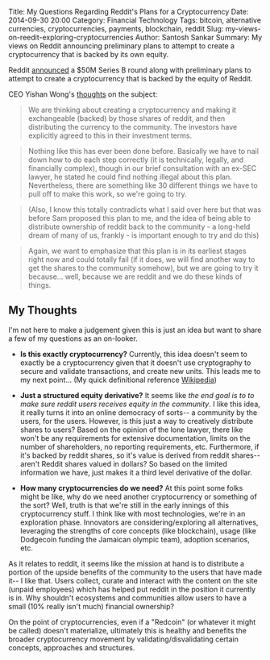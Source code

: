 Title: My Questions Regarding Reddit's Plans for a Cryptocurrency
Date: 2014-09-30 20:00
Category: Financial Technology
Tags: bitcoin, alternative currencies, cryptocurrencies, payments, blockchain, reddit
Slug: my-views-on-reedit-exploring-cryptocurrencies
Author: Santosh Sankar
Summary: My views on Reddit announcing preliminary plans to attempt to create a cryptocurrency that is backed by its own equity.


Reddit <a href="http://techcrunch.com/2014/09/30/reddit-scoops-up-50m-series-b-from-sam-altman-a16z-sequoia-at-500m-valuation/?ncid=rss" target="_blank">announced</a> a $50M Series B round along with preliminary plans to attempt to create a cryptocurrency that is backed by the equity of Reddit.

CEO Yishan Wong's <a href="https://www.reddit.com/r/blog/comments/2hwpmm/fundraising_for_reddit/ckwph30" target="_blank">thoughts</a> on the subject:

>We are thinking about creating a cryptocurrency and making it exchangeable (backed) by those shares of reddit, and then distributing the currency to the community. The investors have explicitly agreed to this in their investment terms.

>Nothing like this has ever been done before. Basically we have to nail down how to do each step correctly (it is technically, legally, and financially complex), though in our brief consultation with an ex-SEC lawyer, he stated he could find nothing illegal about this plan. Nevertheless, there are something like 30 different things we have to pull off to make this work, so we're going to try.

>(Also, I know this totally contradicts what I said over here but that was before Sam proposed this plan to me, and the idea of being able to distribute ownership of reddit back to the community - a long-held dream of many of us, frankly - is important enough to try and do this)

>Again, we want to emphasize that this plan is in its earliest stages right now and could totally fail (if it does, we will find another way to get the shares to the community somehow), but we are going to try it because... well, because we are reddit and we do these kinds of things.

## My Thoughts

I'm not here to make a judgement given this is just an idea but want to share a few of my questions as an on-looker.

* **Is this exactly cryptocurrency?** Currently, this idea doesn't seem to exactly be a cryptocurrency given that it doesn't use cryptography to secure and validate transactions, and create new units. This leads me to my next point... (My quick definitional reference <a href="http://en.wikipedia.org/wiki/Cryptocurrency" target="_blank">Wikipedia</a>)

* **Just a structured equity derivative?** It seems like *the end goal is to to make sure reddit users receives equity in the community*. I like this idea, it really turns it into an online democracy of sorts-- a community by the users, for the users. However, is this just a way to creatively distribute shares to users? Based on the opinion of the lone lawyer, there like won't be any requirements for extensive documentation, limits on the number of shareholders, no reporting requirements, etc. Furthermore, if it's backed by reddit shares, so it's value is derived from reddit shares-- aren't Reddit shares valued in dollars? So based on the limited information we have, just makes it a third level derivative of the dollar.

* **How many cryptocurrencies do we need?** At this point some folks might be like, why do we need another cryptocurrency or something of the sort? Well, truth is that we're still in the early innings of this cryptocurrency stuff. I think like with most technologies, we're in an exploration phase. Innovators are considering/exploring all alternatives, leveraging the strengths of core concepts (like blockchain), usage (like Dodgecoin funding the Jamaican olympic team), adoption scenarios, etc. 

As it relates to reddit, it seems like the mission at hand is to distribute a portion of the upside benefits of the community to the users that have made it-- I like that. Users collect, curate and interact with the content on the site (unpaid employees) which has helped put reddit in the position it currently is in. Why shouldn't ecosystems and communities allow users to have a small (10% really isn't much) financial ownership?

On the point of cryptocurrencies, even if a "Redcoin" (or whatever it might be called) doesn't materialize, ultimately this is healthy and benefits the broader cryptocurrency movement by validating/disvalidating certain concepts, approaches and structures.